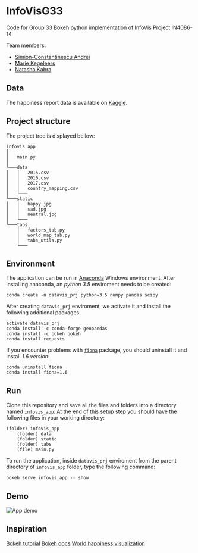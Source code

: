 # InfoVisG33

Code for Group 33 [Bokeh](https://bokeh.pydata.org/en/latest/) python implementation of InfoVis Project IN4086-14

Team members:
 * [Simion-Constantinescu Andrei](https://www.linkedin.com/in/andrei-simion-constantinescu/)
 * [Marie Kegeleers](https://www.tudelft.nl/ewi/)
 * [Natasha Kabra](https://www.tudelft.nl/ewi/)

## Data

The happiness report data is available on [Kaggle](https://www.kaggle.com/unsdsn/world-happiness).

## Project structure

The project tree is displayed bellow:
```
infovis_app
│   
│   main.py    
│
└───data
│   │   2015.csv
│   │   2016.csv
│   │   2017.csv
│   │   country_mapping.csv
│   └───
└───static
│   │   happy.jpg
│   │   sad.jpg
│   │   neutral.jpg
│   └───
└───tabs
    │   factors_tab.py
    │   world_map_tab.py
    │   tabs_utils.py
    └───     
```

## Environment
The application can be run in [Anaconda](https://www.anaconda.com/download/) Windows environment.
After installing anaconda, an *python 3.5* enviroment needs to be created:
```
conda create -n datavis_prj python=3.5 numpy pandas scipy
```
After creating `datavis_prj` enviroment, we activate it and install the following additional packages:
```
activate datavis_prj
conda install -c conda-forge geopandas
conda install -c bokeh bokeh 
conda install requests
```

If you encounter problems with [`fiona`](https://anaconda.org/conda-forge/fiona) package, you should uninstall it and install *1.6 version*:
```
conda uninstall fiona
conda install fiona=1.6
```

## Run

Clone this repository and save all the files and folders into a directory named `infovis_app`.
At the end of this setup step you should have the following files in your working directory:
```
(folder) infovis_app
    (folder) data
    (folder) static
    (folder) tabs
    (file) main.py
```
To run the application, inside `datavis_prj` enviroment from the parent directory of `infovis_app` folder, type the following command:
```
bokeh serve infovis_app -- show
```

## Demo
![App demo](https://github.com/simionAndrei/InfoVisG33/blob/master/app_demo.gif)

## Inspiration
[Bokeh tutorial](https://towardsdatascience.com/data-visualization-with-bokeh-in-python-part-one-getting-started-a11655a467d4)
[Bokeh docs](https://bokeh.pydata.org/en/latest/docs/reference.html)
[World happiness visualization](https://www.kaggle.com/meldadede/world-happiness-2017-visualization-examples)

